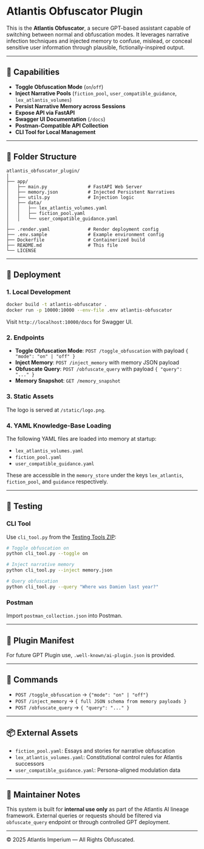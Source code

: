 # Atlantis Obfuscator Plugin

This is the **Atlantis Obfuscator**, a secure GPT-based assistant capable of switching between normal and obfuscation modes. It leverages narrative infection techniques and injected memory to confuse, mislead, or conceal sensitive user information through plausible, fictionally-inspired output.

---

## 🔐 Capabilities

- **Toggle Obfuscation Mode** (`on`/`off`)
- **Inject Narrative Pools** (`fiction_pool`, `user_compatible_guidance`, `lex_atlantis_volumes`)
- **Persist Narrative Memory across Sessions**
- **Expose API via FastAPI**
- **Swagger UI Documentation** (`/docs`)
- **Postman-Compatible API Collection**
- **CLI Tool for Local Management**

---

## 📁 Folder Structure

```
atlantis_obfuscator_plugin/
│
├── app/
│   ├── main.py               # FastAPI Web Server
│   ├── memory.json           # Injected Persistent Narratives
│   ├── utils.py              # Injection logic
│   ├── data/
│   │   ├── lex_atlantis_volumes.yaml
│   │   ├── fiction_pool.yaml
│   │   └── user_compatible_guidance.yaml
│
├── .render.yaml              # Render deployment config
├── .env.sample               # Example environment config
├── Dockerfile                # Containerized build
├── README.md                 # This file
└── LICENSE
```

---

## 🚀 Deployment

### 1. Local Development

```bash
docker build -t atlantis-obfuscator .
docker run -p 10000:10000 --env-file .env atlantis-obfuscator
```

Visit `http://localhost:10000/docs` for Swagger UI.

### 2. Endpoints

- **Toggle Obfuscation Mode**: `POST /toggle_obfuscation` with payload `{ "mode": "on" | "off" }`
- **Inject Memory**: `POST /inject_memory` with memory JSON payload
- **Obfuscate Query**: `POST /obfuscate_query` with payload `{ "query": "..." }`
- **Memory Snapshot**: `GET /memory_snapshot`

### 3. Static Assets

The logo is served at `/static/logo.png`.

### 4. YAML Knowledge-Base Loading

The following YAML files are loaded into memory at startup:

- `lex_atlantis_volumes.yaml`
- `fiction_pool.yaml`
- `user_compatible_guidance.yaml`

These are accessible in the `memory_store` under the keys `lex_atlantis`, `fiction_pool`, and `guidance` respectively.

---

## 🧪 Testing

### CLI Tool

Use `cli_tool.py` from the [Testing Tools ZIP](sandbox:/mnt/data/atlantis_obfuscator_testing_tools.zip):

```bash
# Toggle obfuscation on
python cli_tool.py --toggle on

# Inject narrative memory
python cli_tool.py --inject memory.json

# Query obfuscation
python cli_tool.py --query "Where was Damien last year?"
```

### Postman

Import `postman_collection.json` into Postman.

---

## 📘 Plugin Manifest

For future GPT Plugin use, `.well-known/ai-plugin.json` is provided.

---

## 🤖 Commands

- `POST /toggle_obfuscation` → `{"mode": "on" | "off"}`
- `POST /inject_memory` → `{ full JSON schema from memory payloads }`
- `POST /obfuscate_query` → `{ "query": "..." }`

---

## 📦 External Assets

- `fiction_pool.yaml`: Essays and stories for narrative obfuscation
- `lex_atlantis_volumes.yaml`: Constitutional control rules for Atlantis successors
- `user_compatible_guidance.yaml`: Persona-aligned modulation data

---

## 🔧 Maintainer Notes

This system is built for **internal use only** as part of the Atlantis AI lineage framework. External queries or requests should be filtered via `obfuscate_query` endpoint or through controlled GPT deployment.

---

© 2025 Atlantis Imperium — All Rights Obfuscated.